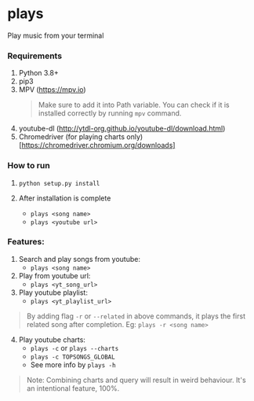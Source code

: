 # plays

Play music from your terminal

### Requirements

1. Python 3.8+
2. pip3
3. MPV (https://mpv.io)
   > Make sure to add it into Path variable. You can check if it is installed correctly by running `mpv` command.
4. youtube-dl (http://ytdl-org.github.io/youtube-dl/download.html)
5. Chromedriver (for playing charts only) [https://chromedriver.chromium.org/downloads]

### How to run

1. `python setup.py install`
2. After installation is complete

   - `plays <song name>`
   - `plays <youtube url>`

### Features:

1. Search and play songs from youtube:
   - `plays <song name>`
2. Play from youtube url:
   - `plays <yt_song_url>`
3. Play youtube playlist:
   - `plays <yt_playlist_url>`

> By adding flag `-r` or `--related` in above commands, it plays the first related song after completion. Eg: `plays -r <song name>`

4. Play youtube charts:
   - `plays -c` or `plays --charts`
   - `plays -c TOPSONGS_GLOBAL`
   - See more info by `plays -h`

> Note: Combining charts and query will result in weird behaviour. It's an intentional feature, 100%.
